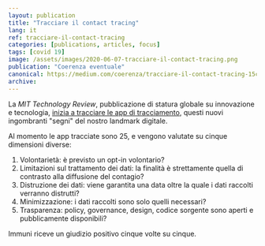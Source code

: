 ```yaml
---
layout: publication
title: "Tracciare il contact tracing"
lang: it
ref: tracciare-il-contact-tracing
categories: [publications, articles, focus]
tags: [covid 19]
image: /assets/images/2020-06-07-tracciare-il-contact-tracing.png
publication: "Coerenza eventuale"
canonical: https://medium.com/coerenza/tracciare-il-contact-tracing-15cac500ff7e
archive:
---
```


La *MIT Technology Review*, pubblicazione di statura globale su innovazione e tecnologia, [inizia a tracciare le app di tracciamento](https://www.technologyreview.com/2020/05/07/1000961/launching-mittr-covid-tracing-tracker/), questi nuovi ingombranti "segni" del nostro landmark digitale.

Al momento le app tracciate sono 25, e vengono valutate su cinque dimensioni diverse:

1.  Volontarietà: è previsto un opt-in volontario?
2.  Limitazioni sul trattamento dei dati: la finalità è strettamente quella di contrasto alla diffusione del contagio?
3.  Distruzione dei dati: viene garantita una data oltre la quale i dati raccolti verranno distrutti?
4.  Minimizzazione: i dati raccolti sono solo quelli necessari?
5.  Trasparenza: policy, governance, design, codice sorgente sono aperti e pubblicamente disponibili?

Immuni riceve un giudizio positivo cinque volte su cinque.
